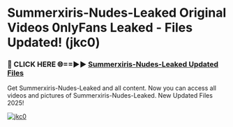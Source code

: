 # Summerxiris-Nudes-Leaked Original Videos 0nlyFans Leaked - Files Updated! (jkc0)

<h3>🔴 CLICK HERE 🌐==►► <a href="https://tinyurl.com/yc6ubb5a" rel="nofollow">Summerxiris-Nudes-Leaked Updated Files</a></h3>

Get Summerxiris-Nudes-Leaked and all content. Now you can access all videos and pictures of Summerxiris-Nudes-Leaked. New Updated Files 2025!

[![jkc0](https://i.imgur.com/7eu0CRL.gif)](https://tinyurl.com/yc6ubb5a)
